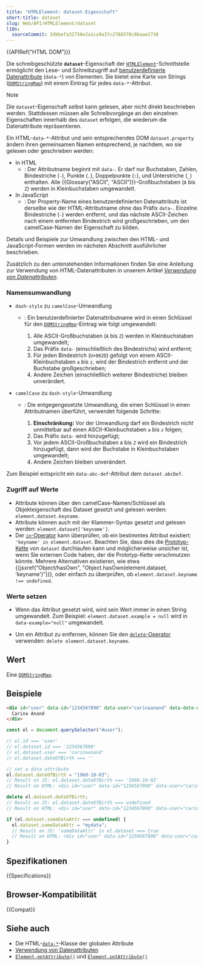 ```yaml
---
title: "HTMLElement: dataset-Eigenschaft"
short-title: dataset
slug: Web/API/HTMLElement/dataset
l10n:
  sourceCommit: 3dbbefa32758e2a1ca9a37c2788370c06aae2738
---
```


{{APIRef("HTML DOM")}}

Die schreibgeschützte **`dataset`**-Eigenschaft der [`HTMLElement`](/de/docs/Web/API/HTMLElement)-Schnittstelle ermöglicht den Lese- und Schreibzugriff auf [benutzerdefinierte Datenattribute](/de/docs/Web/HTML/Global_attributes/data-*) (`data-*`) von Elementen. Sie bietet eine Karte von Strings ([`DOMStringMap`](/de/docs/Web/API/DOMStringMap)) mit einem Eintrag für jedes `data-*`-Attribut.

> [!NOTE]
> Die `dataset`-Eigenschaft selbst kann gelesen, aber nicht direkt beschrieben werden.
> Stattdessen müssen alle Schreibvorgänge an den einzelnen Eigenschaften innerhalb des
> `dataset` erfolgen, die wiederum die Datenattribute repräsentieren.

Ein HTML-`data-*`-Attribut und sein entsprechendes DOM
`dataset.property` ändern ihren gemeinsamen Namen entsprechend, je nachdem, wo sie gelesen oder geschrieben werden:

- In HTML
  - : Der Attributname beginnt mit `data-`. Er darf nur Buchstaben,
    Zahlen, Bindestriche (`-`), Punkte (`.`), Doppelpunkte (`:`),
    und Unterstriche (`_`) enthalten. Alle {{Glossary("ASCII", "ASCII")}}-Großbuchstaben (`A` bis
    `Z`) werden in Kleinbuchstaben umgewandelt.
- In JavaScript
  - : Der Property-Name eines benutzerdefinierten Datenattributs ist derselbe wie der HTML-Attributname ohne das Präfix `data-`. Einzelne Bindestriche (`-`) werden entfernt, und das nächste ASCII-Zeichen nach einem entfernten Bindestrich wird großgeschrieben, um den camelCase-Namen der Eigenschaft zu bilden.

Details und Beispiele zur Umwandlung zwischen den HTML- und JavaScript-Formen werden im nächsten Abschnitt ausführlicher beschrieben.

Zusätzlich zu den untenstehenden Informationen finden Sie eine Anleitung zur Verwendung von HTML-Datenattributen in unserem Artikel [_Verwendung von Datenattributen_](/de/docs/Learn_web_development/Howto/Solve_HTML_problems/Use_data_attributes).

### Namensumwandlung

- `dash-style` zu `camelCase`-Umwandlung

  - : Ein benutzerdefinierter Datenattributname wird in einen Schlüssel für den
    [`DOMStringMap`](/de/docs/Web/API/DOMStringMap)-Eintrag wie folgt umgewandelt:

    1. Alle ASCII-Großbuchstaben (`A` bis
       `Z`) werden in Kleinbuchstaben umgewandelt;
    2. Das Präfix `data-` (einschließlich des Bindestrichs) wird entfernt;
    3. Für jeden Bindestrich (`U+002D`) gefolgt von einem ASCII-Kleinbuchstaben
       `a` bis `z`, wird der Bindestrich entfernt und der Buchstabe großgeschrieben;
    4. Andere Zeichen (einschließlich weiterer Bindestriche) bleiben unverändert.

- `camelCase` zu `dash-style`-Umwandlung

  - : Die entgegengesetzte Umwandlung, die einen Schlüssel in einen Attributnamen überführt, verwendet folgende Schritte:

    1. **Einschränkung:** Vor der Umwandlung darf ein Bindestrich _nicht_ unmittelbar
       auf einen ASCII-Kleinbuchstaben `a` bis `z` folgen;
    2. Das Präfix `data-` wird hinzugefügt;
    3. Vor jedem ASCII-Großbuchstaben `A` bis `Z` wird ein Bindestrich hinzugefügt,
       dann wird der Buchstabe in Kleinbuchstaben umgewandelt;
    4. Andere Zeichen bleiben unverändert.

Zum Beispiel entspricht ein `data-abc-def`-Attribut dem
`dataset.abcDef`.

### Zugriff auf Werte

- Attribute können über den camelCase-Namen/Schlüssel als Objekteigenschaft des
  Dataset gesetzt und gelesen werden: `element.dataset.keyname`.
- Attribute können auch mit der Klammer-Syntax gesetzt und gelesen werden:
  `element.dataset['keyname']`.
- Der [`in`-Operator](/de/docs/Web/JavaScript/Reference/Operators/in) kann überprüfen, ob ein bestimmtes Attribut existiert:
  `'keyname' in element.dataset`. Beachten Sie, dass dies die [Prototyp-Kette](/de/docs/Web/JavaScript/Guide/Inheritance_and_the_prototype_chain) von `dataset` durchlaufen kann und möglicherweise unsicher ist, wenn Sie externen Code haben, der die Prototyp-Kette verschmutzen könnte. Mehrere Alternativen existieren, wie etwa {{jsxref("Object/hasOwn", "Object.hasOwn(element.dataset, 'keyname')")}}, oder einfach zu überprüfen, ob `element.dataset.keyname !== undefined`.

### Werte setzen

- Wenn das Attribut gesetzt wird, wird sein Wert immer in einen String umgewandelt.
  Zum Beispiel: `element.dataset.example = null` wird
  in `data-example="null"` umgewandelt.

- Um ein Attribut zu entfernen, können Sie den [`delete`-Operator](/de/docs/Web/JavaScript/Reference/Operators/delete) verwenden: `delete element.dataset.keyname`.

## Wert

Eine [`DOMStringMap`](/de/docs/Web/API/DOMStringMap).

## Beispiele

```html
<div id="user" data-id="1234567890" data-user="carinaanand" data-date-of-birth>
  Carina Anand
</div>
```

```js
const el = document.querySelector("#user");

// el.id === 'user'
// el.dataset.id === '1234567890'
// el.dataset.user === 'carinaanand'
// el.dataset.dateOfBirth === ''

// set a data attribute
el.dataset.dateOfBirth = "1960-10-03";
// Result on JS: el.dataset.dateOfBirth === '1960-10-03'
// Result on HTML: <div id="user" data-id="1234567890" data-user="carinaanand" data-date-of-birth="1960-10-03">Carina Anand</div>

delete el.dataset.dateOfBirth;
// Result on JS: el.dataset.dateOfBirth === undefined
// Result on HTML: <div id="user" data-id="1234567890" data-user="carinaanand">Carina Anand</div>

if (el.dataset.someDataAttr === undefined) {
  el.dataset.someDataAttr = "mydata";
  // Result on JS: 'someDataAttr' in el.dataset === true
  // Result on HTML: <div id="user" data-id="1234567890" data-user="carinaanand" data-some-data-attr="mydata">Carina Anand</div>
}
```

## Spezifikationen

{{Specifications}}

## Browser-Kompatibilität

{{Compat}}

## Siehe auch

- Die HTML-[`data-*`](/de/docs/Web/HTML/Global_attributes/data-*)-Klasse
  der globalen Attribute
- [Verwendung von Datenattributen](/de/docs/Learn_web_development/Howto/Solve_HTML_problems/Use_data_attributes)
- [`Element.getAttribute()`](/de/docs/Web/API/Element/getAttribute) und [`Element.setAttribute()`](/de/docs/Web/API/Element/setAttribute)
